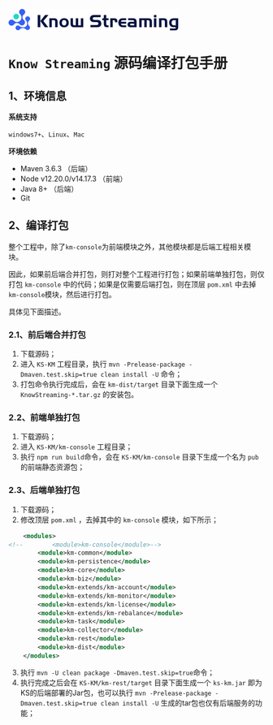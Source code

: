 
![Logo](../assets/KnowStreamingLogo.png)


# `Know Streaming` 源码编译打包手册

## 1、环境信息

**系统支持**

`windows7+`、`Linux`、`Mac`

**环境依赖**
	
- Maven 3.6.3 （后端）
- Node v12.20.0/v14.17.3 （前端）
- Java 8+ （后端）
- Git

## 2、编译打包

整个工程中，除了`km-console`为前端模块之外，其他模块都是后端工程相关模块。

因此，如果前后端合并打包，则打对整个工程进行打包；如果前端单独打包，则仅打包 `km-console` 中的代码；如果是仅需要后端打包，则在顶层 `pom.xml` 中去掉 `km-console`模块，然后进行打包。

具体见下面描述。



### 2.1、前后端合并打包

1. 下载源码；
2. 进入 `KS-KM` 工程目录，执行 `mvn -Prelease-package -Dmaven.test.skip=true clean install -U` 命令；
3. 打包命令执行完成后，会在 `km-dist/target` 目录下面生成一个 `KnowStreaming-*.tar.gz` 的安装包。


### 2.2、前端单独打包 

1. 下载源码；
2. 进入 `KS-KM/km-console` 工程目录；
3. 执行 `npm run build`命令，会在 `KS-KM/km-console` 目录下生成一个名为 `pub` 的前端静态资源包；



### 2.3、后端单独打包 

1. 下载源码；
2. 修改顶层 `pom.xml` ，去掉其中的 `km-console` 模块，如下所示；
```xml
    <modules>
<!--        <module>km-console</module>-->
        <module>km-common</module>
        <module>km-persistence</module>
        <module>km-core</module>
        <module>km-biz</module>
        <module>km-extends/km-account</module>
        <module>km-extends/km-monitor</module>
        <module>km-extends/km-license</module>
        <module>km-extends/km-rebalance</module>
        <module>km-task</module>
        <module>km-collector</module>
        <module>km-rest</module>
        <module>km-dist</module>
    </modules>
   ```
3. 执行 `mvn -U clean package -Dmaven.test.skip=true`命令；
4. 执行完成之后会在 `KS-KM/km-rest/target` 目录下面生成一个 `ks-km.jar` 即为KS的后端部署的Jar包，也可以执行 `mvn -Prelease-package -Dmaven.test.skip=true clean install -U` 生成的tar包也仅有后端服务的功能；




